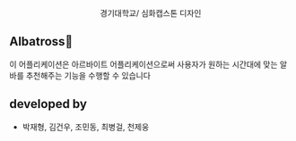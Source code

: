 <div align="center">
  <p>경기대학교/ 심화캡스톤 디자인</p>
</div>

## Albatross:penguin:
이 어플리케이션은 아르바이트 어플리케이션으로써 
사용자가 원하는 시간대에 맞는 알바를 추천해주는 기능을 수행할 수 있습니다

## developed by
- 박재형, 김건우, 조민동, 최병걸, 천제웅

